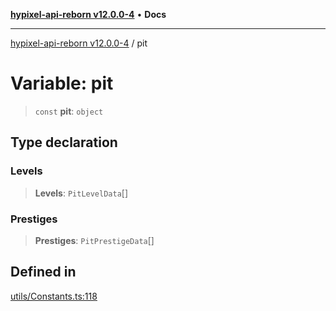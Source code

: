 [**hypixel-api-reborn v12.0.0-4**](../README.md) • **Docs**

***

[hypixel-api-reborn v12.0.0-4](../globals.md) / pit

# Variable: pit

> `const` **pit**: `object`

## Type declaration

### Levels

> **Levels**: `PitLevelData`[]

### Prestiges

> **Prestiges**: `PitPrestigeData`[]

## Defined in

[utils/Constants.ts:118](https://github.com/Kathund/REBORN-docs-TEST/blob/1c14a4fa83649d1c26475bdd62d394bf5095b016/src/utils/Constants.ts#L118)

